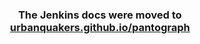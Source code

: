 <h3 align="center">
	The Jenkins docs were moved to <a href='https://urbanquakers.github.io/pantograph/best-practices/continuous-integration/#jenkins-integration'>urbanquakers.github.io/pantograph</a>
</h3>
